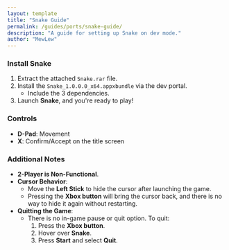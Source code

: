 ```yaml
---
layout: template
title: "Snake Guide"
permalink: /guides/ports/snake-guide/
description: "A guide for setting up Snake on dev mode."
author: "MewLew"
---
```


### Install Snake
1. Extract the attached `Snake.rar` file.
2. Install the `Snake_1.0.0.0_x64.appxbundle` via the dev portal.
   - Include the 3 dependencies.
3. Launch **Snake**, and you're ready to play!  

### Controls
- **D-Pad**: Movement  
- **X**: Confirm/Accept on the title screen

### Additional Notes
- **2-Player is Non-Functional**.
- **Cursor Behavior**:  
  - Move the **Left Stick** to hide the cursor after launching the game.  
  - Pressing the **Xbox button** will bring the cursor back, and there is no way to hide it again without restarting.
- **Quitting the Game**:  
  - There is no in-game pause or quit option. To quit:  
    1. Press the **Xbox button**.  
    2. Hover over **Snake**.  
    3. Press **Start** and select **Quit**.
